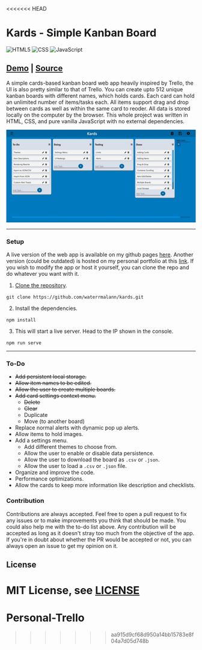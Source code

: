 <<<<<<< HEAD
# Kards - Simple Kanban Board

<img alt="HTML5" src="https://img.shields.io/badge/html5%20-%23E34F26.svg?&style=for-the-badge&logo=html5&logoColor=white"/> <img alt="CSS" src="https://img.shields.io/badge/css3%20-%231572B6.svg?&style=for-the-badge&logo=css3&logoColor=white"/> <img alt="JavaScript" src="https://img.shields.io/badge/javascript%20-%23323330.svg?&style=for-the-badge&logo=javascript&logoColor=%23F7DF1E"/>

## [Demo](https://waterrmalann.github.io/kards/)   |   [Source](https://github.com/waterrmalann/kards/blob/main/js/main.js)

A simple cards-based kanban board web app heavily inspired by Trello, the UI is also pretty similar to that of Trello. You can create upto 512 unique kanban boards with different names, which holds cards. Each card can hold an unlimited number of items/tasks each. All items support drag and drop between cards as well as within the same card to reoder. All data is stored locally on the computer by the browser. This whole project was written in HTML, CSS, and pure vanilla JavaScript with no external dependencies.

![Screenshot](screenshot.JPG)

---

### Setup

A live version of the web app is available on my github pages [here](https://waterrmalann.github.io/kards/). Another version (could be outdated) is hosted on my personal portfolio at this [link](http://alanvarghese.me/projects/kards/app.html). If you wish to modify the app or host it yourself, you can clone the repo and do whatever you want with it.

1. [Clone the repository](https://docs.github.com/en/github/creating-cloning-and-archiving-repositories/cloning-a-repository-from-github/cloning-a-repository).
```
git clone https://github.com/waterrmalann/kards.git
```
2. Install the dependencies.
```
npm install
```
3. This will start a live server. Head to the IP shown in the console.
```
npm run serve
```

---

### To-Do

- ~~Add persistent local storage.~~
- ~~Allow item names to be edited.~~
- ~~Allow the user to create multiple boards.~~
- ~~Add card settings context menu.~~
    - ~~Delete~~
    - ~~Clear~~
    - Duplicate
    - Move (to another board)
- Replace normal alerts with dynamic pop up alerts.
- Allow items to hold images.
- Add a settings menu.
    - Add different themes to choose from.
    - Allow the user to enable or disable data persistence.
    - Allow the user to download the board as `.csv` or `.json`.
    - Allow the user to load a `.csv` or `.json` file.
- Organize and improve the code.
- Performance optimizations.
- Allow the cards to keep more information like description and checklists.

### Contribution

Contributions are always accepted. Feel free to open a pull request to fix any issues or to make improvements you think that should be made. You could also help me with the to-do list above. Any contribution will be accepted as long as it doesn't stray too much from the objective of the app. If you're in doubt about whether the PR would be accepted or not, you can always open an issue to get my opinion on it.

License
----

MIT License, see [LICENSE](LICENSE)
=======
# Personal-Trello
>>>>>>> aa915d9cf68d950a14bb15783e8f04a7d05d748b
